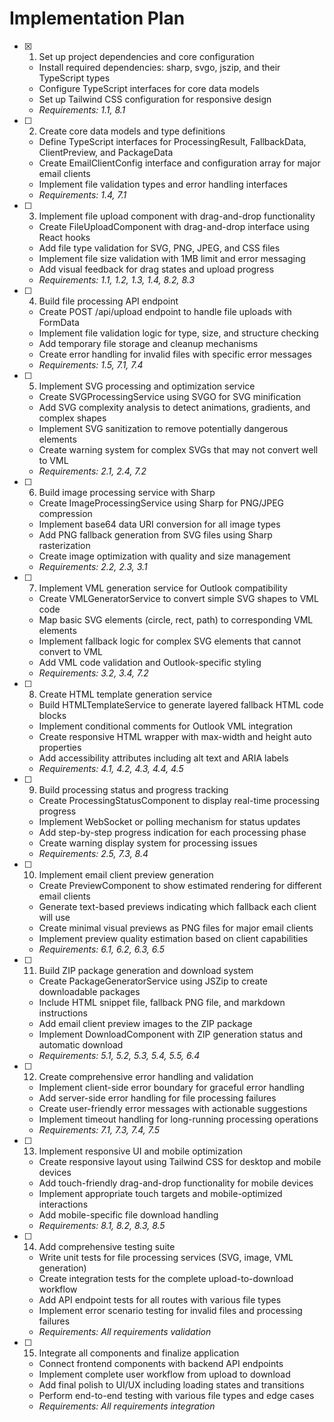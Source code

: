 # Implementation Plan

- [x] 1. Set up project dependencies and core configuration







  - Install required dependencies: sharp, svgo, jszip, and their TypeScript types
  - Configure TypeScript interfaces for core data models
  - Set up Tailwind CSS configuration for responsive design
  - _Requirements: 1.1, 8.1_

- [ ] 2. Create core data models and type definitions
  - Define TypeScript interfaces for ProcessingResult, FallbackData, ClientPreview, and PackageData
  - Create EmailClientConfig interface and configuration array for major email clients
  - Implement file validation types and error handling interfaces
  - _Requirements: 1.4, 7.1_

- [ ] 3. Implement file upload component with drag-and-drop functionality
  - Create FileUploadComponent with drag-and-drop interface using React hooks
  - Add file type validation for SVG, PNG, JPEG, and CSS files
  - Implement file size validation with 1MB limit and error messaging
  - Add visual feedback for drag states and upload progress
  - _Requirements: 1.1, 1.2, 1.3, 1.4, 8.2, 8.3_

- [ ] 4. Build file processing API endpoint
  - Create POST /api/upload endpoint to handle file uploads with FormData
  - Implement file validation logic for type, size, and structure checking
  - Add temporary file storage and cleanup mechanisms
  - Create error handling for invalid files with specific error messages
  - _Requirements: 1.5, 7.1, 7.4_

- [ ] 5. Implement SVG processing and optimization service
  - Create SVGProcessingService using SVGO for SVG minification
  - Add SVG complexity analysis to detect animations, gradients, and complex shapes
  - Implement SVG sanitization to remove potentially dangerous elements
  - Create warning system for complex SVGs that may not convert well to VML
  - _Requirements: 2.1, 2.4, 7.2_

- [ ] 6. Build image processing service with Sharp
  - Create ImageProcessingService using Sharp for PNG/JPEG compression
  - Implement base64 data URI conversion for all image types
  - Add PNG fallback generation from SVG files using Sharp rasterization
  - Create image optimization with quality and size management
  - _Requirements: 2.2, 2.3, 3.1_

- [ ] 7. Implement VML generation service for Outlook compatibility
  - Create VMLGeneratorService to convert simple SVG shapes to VML code
  - Map basic SVG elements (circle, rect, path) to corresponding VML elements
  - Implement fallback logic for complex SVG elements that cannot convert to VML
  - Add VML code validation and Outlook-specific styling
  - _Requirements: 3.2, 3.4, 7.2_

- [ ] 8. Create HTML template generation service
  - Build HTMLTemplateService to generate layered fallback HTML code blocks
  - Implement conditional comments for Outlook VML integration
  - Create responsive HTML wrapper with max-width and height auto properties
  - Add accessibility attributes including alt text and ARIA labels
  - _Requirements: 4.1, 4.2, 4.3, 4.4, 4.5_

- [ ] 9. Build processing status and progress tracking
  - Create ProcessingStatusComponent to display real-time processing progress
  - Implement WebSocket or polling mechanism for status updates
  - Add step-by-step progress indication for each processing phase
  - Create warning display system for processing issues
  - _Requirements: 2.5, 7.3, 8.4_

- [ ] 10. Implement email client preview generation
  - Create PreviewComponent to show estimated rendering for different email clients
  - Generate text-based previews indicating which fallback each client will use
  - Create minimal visual previews as PNG files for major email clients
  - Implement preview quality estimation based on client capabilities
  - _Requirements: 6.1, 6.2, 6.3, 6.5_

- [ ] 11. Build ZIP package generation and download system
  - Create PackageGeneratorService using JSZip to create downloadable packages
  - Include HTML snippet file, fallback PNG file, and markdown instructions
  - Add email client preview images to the ZIP package
  - Implement DownloadComponent with ZIP generation status and automatic download
  - _Requirements: 5.1, 5.2, 5.3, 5.4, 5.5, 6.4_

- [ ] 12. Create comprehensive error handling and validation
  - Implement client-side error boundary for graceful error handling
  - Add server-side error handling for file processing failures
  - Create user-friendly error messages with actionable suggestions
  - Implement timeout handling for long-running processing operations
  - _Requirements: 7.1, 7.3, 7.4, 7.5_

- [ ] 13. Implement responsive UI and mobile optimization
  - Create responsive layout using Tailwind CSS for desktop and mobile devices
  - Add touch-friendly drag-and-drop functionality for mobile devices
  - Implement appropriate touch targets and mobile-optimized interactions
  - Add mobile-specific file download handling
  - _Requirements: 8.1, 8.2, 8.3, 8.5_

- [ ] 14. Add comprehensive testing suite
  - Write unit tests for file processing services (SVG, image, VML generation)
  - Create integration tests for the complete upload-to-download workflow
  - Add API endpoint tests for all routes with various file types
  - Implement error scenario testing for invalid files and processing failures
  - _Requirements: All requirements validation_

- [ ] 15. Integrate all components and finalize application
  - Connect frontend components with backend API endpoints
  - Implement complete user workflow from upload to download
  - Add final polish to UI/UX including loading states and transitions
  - Perform end-to-end testing with various file types and edge cases
  - _Requirements: All requirements integration_